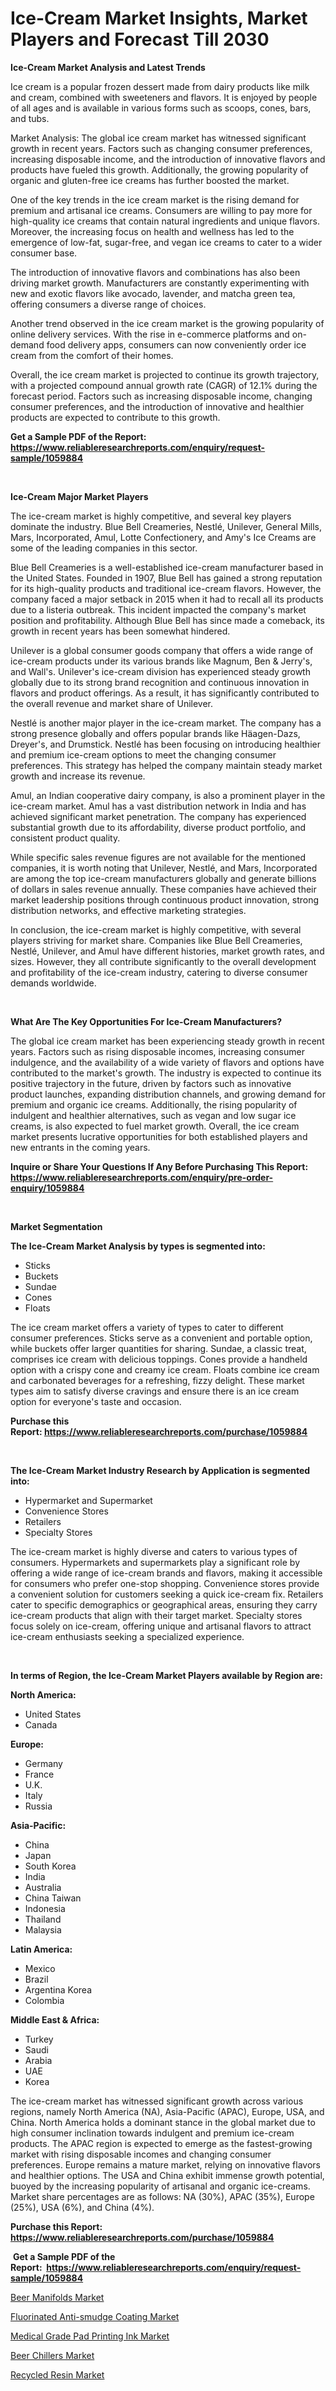 <p><h1>Ice-Cream Market Insights, Market Players and Forecast Till 2030</h1></p><p><strong>Ice-Cream Market Analysis and Latest Trends</strong></p>
<p><p>Ice cream is a popular frozen dessert made from dairy products like milk and cream, combined with sweeteners and flavors. It is enjoyed by people of all ages and is available in various forms such as scoops, cones, bars, and tubs.</p><p>Market Analysis: The global ice cream market has witnessed significant growth in recent years. Factors such as changing consumer preferences, increasing disposable income, and the introduction of innovative flavors and products have fueled this growth. Additionally, the growing popularity of organic and gluten-free ice creams has further boosted the market.</p><p>One of the key trends in the ice cream market is the rising demand for premium and artisanal ice creams. Consumers are willing to pay more for high-quality ice creams that contain natural ingredients and unique flavors. Moreover, the increasing focus on health and wellness has led to the emergence of low-fat, sugar-free, and vegan ice creams to cater to a wider consumer base.</p><p>The introduction of innovative flavors and combinations has also been driving market growth. Manufacturers are constantly experimenting with new and exotic flavors like avocado, lavender, and matcha green tea, offering consumers a diverse range of choices.</p><p>Another trend observed in the ice cream market is the growing popularity of online delivery services. With the rise in e-commerce platforms and on-demand food delivery apps, consumers can now conveniently order ice cream from the comfort of their homes.</p><p>Overall, the ice cream market is projected to continue its growth trajectory, with a projected compound annual growth rate (CAGR) of 12.1% during the forecast period. Factors such as increasing disposable income, changing consumer preferences, and the introduction of innovative and healthier products are expected to contribute to this growth.</p></p>
<p><strong>Get a Sample PDF of the Report:&nbsp; <a href="https://www.reliableresearchreports.com/enquiry/request-sample/1059884">https://www.reliableresearchreports.com/enquiry/request-sample/1059884</a></strong></p>
<p>&nbsp;</p>
<p><strong>Ice-Cream Major Market Players</strong></p>
<p><p>The ice-cream market is highly competitive, and several key players dominate the industry. Blue Bell Creameries, Nestlé, Unilever, General Mills, Mars, Incorporated, Amul, Lotte Confectionery, and Amy's Ice Creams are some of the leading companies in this sector.</p><p>Blue Bell Creameries is a well-established ice-cream manufacturer based in the United States. Founded in 1907, Blue Bell has gained a strong reputation for its high-quality products and traditional ice-cream flavors. However, the company faced a major setback in 2015 when it had to recall all its products due to a listeria outbreak. This incident impacted the company's market position and profitability. Although Blue Bell has since made a comeback, its growth in recent years has been somewhat hindered.</p><p>Unilever is a global consumer goods company that offers a wide range of ice-cream products under its various brands like Magnum, Ben & Jerry's, and Wall's. Unilever's ice-cream division has experienced steady growth globally due to its strong brand recognition and continuous innovation in flavors and product offerings. As a result, it has significantly contributed to the overall revenue and market share of Unilever.</p><p>Nestlé is another major player in the ice-cream market. The company has a strong presence globally and offers popular brands like Häagen-Dazs, Dreyer's, and Drumstick. Nestlé has been focusing on introducing healthier and premium ice-cream options to meet the changing consumer preferences. This strategy has helped the company maintain steady market growth and increase its revenue.</p><p>Amul, an Indian cooperative dairy company, is also a prominent player in the ice-cream market. Amul has a vast distribution network in India and has achieved significant market penetration. The company has experienced substantial growth due to its affordability, diverse product portfolio, and consistent product quality.</p><p>While specific sales revenue figures are not available for the mentioned companies, it is worth noting that Unilever, Nestlé, and Mars, Incorporated are among the top ice-cream manufacturers globally and generate billions of dollars in sales revenue annually. These companies have achieved their market leadership positions through continuous product innovation, strong distribution networks, and effective marketing strategies.</p><p>In conclusion, the ice-cream market is highly competitive, with several players striving for market share. Companies like Blue Bell Creameries, Nestlé, Unilever, and Amul have different histories, market growth rates, and sizes. However, they all contribute significantly to the overall development and profitability of the ice-cream industry, catering to diverse consumer demands worldwide.</p></p>
<p>&nbsp;</p>
<p><strong>What Are The Key Opportunities For Ice-Cream Manufacturers?</strong></p>
<p><p>The global ice cream market has been experiencing steady growth in recent years. Factors such as rising disposable incomes, increasing consumer indulgence, and the availability of a wide variety of flavors and options have contributed to the market's growth. The industry is expected to continue its positive trajectory in the future, driven by factors such as innovative product launches, expanding distribution channels, and growing demand for premium and organic ice creams. Additionally, the rising popularity of indulgent and healthier alternatives, such as vegan and low sugar ice creams, is also expected to fuel market growth. Overall, the ice cream market presents lucrative opportunities for both established players and new entrants in the coming years.</p></p>
<p><strong>Inquire or Share Your Questions If Any Before Purchasing This Report: <a href="https://www.reliableresearchreports.com/enquiry/pre-order-enquiry/1059884">https://www.reliableresearchreports.com/enquiry/pre-order-enquiry/1059884</a></strong></p>
<p>&nbsp;</p>
<p><strong>Market Segmentation</strong></p>
<p><strong>The Ice-Cream Market Analysis by types is segmented into:</strong></p>
<p><ul><li>Sticks</li><li>Buckets</li><li>Sundae</li><li>Cones</li><li>Floats</li></ul></p>
<p><p>The ice cream market offers a variety of types to cater to different consumer preferences. Sticks serve as a convenient and portable option, while buckets offer larger quantities for sharing. Sundae, a classic treat, comprises ice cream with delicious toppings. Cones provide a handheld option with a crispy cone and creamy ice cream. Floats combine ice cream and carbonated beverages for a refreshing, fizzy delight. These market types aim to satisfy diverse cravings and ensure there is an ice cream option for everyone's taste and occasion.</p></p>
<p><strong>Purchase this Report:&nbsp;<a href="https://www.reliableresearchreports.com/purchase/1059884">https://www.reliableresearchreports.com/purchase/1059884</a></strong></p>
<p>&nbsp;</p>
<p><strong>The Ice-Cream Market Industry Research by Application is segmented into:</strong></p>
<p><ul><li>Hypermarket and Supermarket</li><li>Convenience Stores</li><li>Retailers</li><li>Specialty Stores</li></ul></p>
<p><p>The ice-cream market is highly diverse and caters to various types of consumers. Hypermarkets and supermarkets play a significant role by offering a wide range of ice-cream brands and flavors, making it accessible for consumers who prefer one-stop shopping. Convenience stores provide a convenient solution for customers seeking a quick ice-cream fix. Retailers cater to specific demographics or geographical areas, ensuring they carry ice-cream products that align with their target market. Specialty stores focus solely on ice-cream, offering unique and artisanal flavors to attract ice-cream enthusiasts seeking a specialized experience.</p></p>
<p>&nbsp;</p>
<p><strong>In terms of Region, the Ice-Cream Market Players available by Region are:</strong></p>
<p>
    <p> <strong> North America: </strong>
        <ul>
            <li>United States</li>
            <li>Canada</li>
        </ul>
        </p> 
    <p> <strong> Europe: </strong>
        <ul>
            <li>Germany</li>
            <li>France</li>
            <li>U.K.</li>
            <li>Italy</li>
            <li>Russia</li>
        </ul>
        </p> 
    <p> <strong> Asia-Pacific: </strong>
        <ul>
            <li>China</li>
            <li>Japan</li>
            <li>South Korea</li>
            <li>India</li>
            <li>Australia</li>
            <li>China Taiwan</li>
            <li>Indonesia</li>
            <li>Thailand</li>
            <li>Malaysia</li>
        </ul>
        </p> 
    <p> <strong> Latin America: </strong>
        <ul>
            <li>Mexico</li>
            <li>Brazil</li>
            <li>Argentina Korea</li>
            <li>Colombia</li>
        </ul>
        </p> 
    <p> <strong> Middle East & Africa: </strong>
        <ul>
            <li>Turkey</li>
            <li>Saudi</li>
            <li>Arabia</li>
            <li>UAE</li>
            <li>Korea</li>
        </ul>
    </p>
    </p>
<p><p>The ice-cream market has witnessed significant growth across various regions, namely North America (NA), Asia-Pacific (APAC), Europe, USA, and China. North America holds a dominant stance in the global market due to high consumer inclination towards indulgent and premium ice-cream products. The APAC region is expected to emerge as the fastest-growing market with rising disposable incomes and changing consumer preferences. Europe remains a mature market, relying on innovative flavors and healthier options. The USA and China exhibit immense growth potential, buoyed by the increasing popularity of artisanal and organic ice-creams. Market share percentages are as follows: NA (30%), APAC (35%), Europe (25%), USA (6%), and China (4%).</p></p>
<p><strong>Purchase this Report: <a href="https://www.reliableresearchreports.com/purchase/1059884">https://www.reliableresearchreports.com/purchase/1059884</a></strong></p>
<p>&nbsp;<strong>Get a Sample PDF of the Report:&nbsp;&nbsp;<a href="https://www.reliableresearchreports.com/enquiry/request-sample/1059884">https://www.reliableresearchreports.com/enquiry/request-sample/1059884</a></strong></p>
<p><strong></strong></p>
<p><p><a href="https://medium.com/@jessicaelliott65/beer-manifolds-market-size-growth-forecast-2023-2030-9cd34da4e18b">Beer Manifolds Market</a></p><p><a href="https://www.linkedin.com/pulse/fluorinated-anti-smudge-coating-market-size-2023-2030-fotqe/">Fluorinated Anti-smudge Coating Market</a></p><p><a href="https://www.linkedin.com/pulse/medical-grade-pad-printing-ink-market-size-share-global-jygxe/">Medical Grade Pad Printing Ink Market</a></p><p><a href="https://medium.com/@anamariaagolli86/beer-chillers-market-size-growth-forecast-2023-2030-17fdcd2f5447">Beer Chillers Market</a></p><p><a href="https://github.com/deliacustodio40/Market-Research-Report-List-1/blob/main/recycled-resin-market.md">Recycled Resin Market</a></p></p>